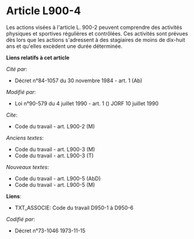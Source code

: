 # Article L900-4

Les actions visées à l'article L. 900-2 peuvent comprendre des activités physiques et sportives régulières et contrôlées. Ces
activités sont prévues dès lors que les actions s'adressent à des stagiaires de moins de dix-huit ans et qu'elles excèdent
une durée déterminée.

**Liens relatifs à cet article**

_Cité par_:

  - Décret n°84-1057 du 30 novembre 1984 - art. 1 (Ab)

_Modifié par_:

  - Loi n°90-579 du 4 juillet 1990 - art. 1 () JORF 10 juillet 1990

_Cite_:

  - Code du travail - art. L900-2 (M)

_Anciens textes_:

  - Code du travail - art. L900-3 (M)
  - Code du travail - art. L900-3 (T)

_Nouveaux textes_:

  - Code du travail - art. L900-5 (AbD)
  - Code du travail - art. L900-5 (M)

**Liens**:

  - TXT_ASSOCIE: Code du travail D950-1 à D950-6

_Codifié par_:

  - Décret n°73-1046 1973-11-15
